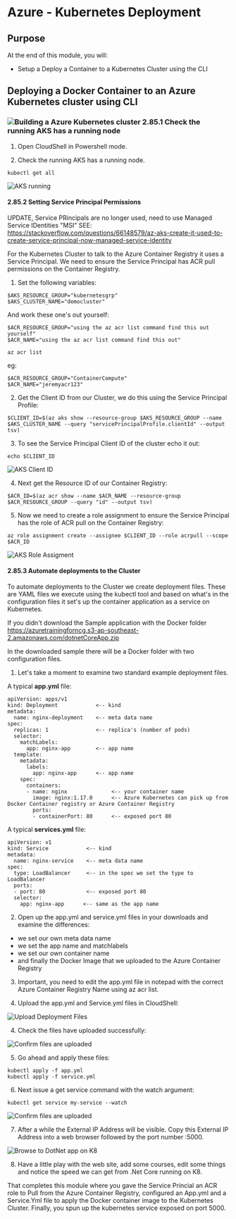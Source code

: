 # Azure - Kubernetes Deployment

## Purpose
At the end of this module, you will:
* Setup a Deploy a Container to a Kubernetes Cluster using the CLI

## Deploying a Docker Container to an Azure Kubernetes cluster using CLI

### ![Building a Azure Kubernetes cluster][activity] 2.85.1 Check the running AKS has a running node

1. Open CloudShell in Powershell mode.

1. Check the running AKS has a running node.
```
kubectl get all
```

![AKS running](../images/K8GetAll.png)


#### 2.85.2 Setting Service Principal Permissions

UPDATE, Service PRincipals are no longer used, need to use Managed Service IDentities "MSI" SEE: https://stackoverflow.com/questions/66148579/az-aks-create-it-used-to-create-service-principal-now-managed-service-identity


For the Kubernetes Cluster to talk to the Azure Container Registry it uses a Service Principal. We need to ensure the Service Principal has ACR pull permissions on the Container Registry.

1. Set the following variables:

```
$AKS_RESOURCE_GROUP="kubernetesgrp"
$AKS_CLUSTER_NAME="democluster"
```

And work these one's out yourself:
```
$ACR_RESOURCE_GROUP="using the az acr list command find this out yourself"
$ACR_NAME="using the az acr list command find this out"
```

```
az acr list
```

eg:
```
$ACR_RESOURCE_GROUP="ContainerCompute"
$ACR_NAME="jeremyacr123"
```

2. Get the Client ID from our Cluster, we do this using the Service Principal Profile:

```
$CLIENT_ID=$(az aks show --resource-group $AKS_RESOURCE_GROUP --name $AKS_CLUSTER_NAME --query "servicePrincipalProfile.clientId" --output tsv)
```

3. To see the Service Principal Client ID of the cluster echo it out:

```
echo $CLIENT_ID
```

![AKS Client ID](../images/K8ClientID.png)


4. Next get the Resource ID of our Container Registry:

```
$ACR_ID=$(az acr show --name $ACR_NAME --resource-group $ACR_RESOURCE_GROUP --query "id" --output tsv)
```

5. Now we need to create a role assignment to ensure the Service Principal has the role of ACR pull on the Container Registry:
```
az role assignment create --assignee $CLIENT_ID --role acrpull --scope $ACR_ID
```

![AKS Role Assigment](../images/K8AssignRole.png)


#### 2.85.3 Automate deployments to the Cluster

To automate deployments to the Cluster we create deployment files. These are YAML files we execute using the kubectl tool and based on what's in the configuration files it set's up the container application as a service on Kubernetes.

If you didn't download the Sample application with the Docker folder https://azuretrainingforncg.s3-ap-southeast-2.amazonaws.com/dotnetCoreApp.zip

In the downloaded sample there will be a Docker folder with two configuration files. 

1. Let's take a moment to examine two standard example deployment files.

A typical **app.yml** file:

```
apiVersion: apps/v1
kind: Deployment            <-- kind 
metadata:
  name: nginx-deployment    <-- meta data name 
spec:
  replicas: 1               <-- replica's (number of pods)
  selector:
    matchLabels:
      app: nginx-app        <-- app name
  template:
    metadata:
      labels:
        app: nginx-app      <-- app name
    spec:
      containers:
      - name: nginx              <-- your container name
        image: nginx:1.17.0      <-- Azure Kubernetes can pick up from Docker Container registry or Azure Container Registry
        ports:
        - containerPort: 80      <-- exposed port 80
```

A typical **services.yml** file:

```
apiVersion: v1
kind: Service            <-- kind 
metadata:
  name: nginx-service    <-- meta data name 
spec:
  type: LoadBalancer     <-- in the spec we set the type to LoadBalancer  
  ports:
  - port: 80             <-- exposed port 80
  selector:
    app: nginx-app      <-- same as the app name
```

2. Open up the app.yml and service.yml files in your downloads and examine the differences:
* we set our own meta data name
* we set the app name and matchlabels
* we set our own container name
* and finally the Docker Image that we uploaded to the Azure Container Registry

3. Important, you need to edit the app.yml file in notepad with the correct Azure Container Registry Name using az acr list.

3. Upload the app.yml and Service.yml files in CloudShell:

![Upload Deployment Files](../images/K8upload.png)

4. Check the files have uploaded successfully:

![Confirm files are uploaded](../images/K8Dir.png)

5. Go ahead and apply these files:

```
kubectl apply -f app.yml
kubectl apply -f service.yml
```

6. Next issue a get service command with the watch argument:

```
kubectl get service my-service --watch
```

![Confirm files are uploaded](../images/K8Watch.png)

7. After a while the External IP Address will be visible. Copy this External IP Address into a web browser followed by the port number :5000.

![Browse to DotNet app on K8](../images/dotnetapponK8.png)

8. Have a little play with the web site, add some courses, edit some things and notice the speed we can get from .Net Core running on K8.

That completes this module where you gave the Service Princial an ACR role to Pull from the Azure Container Registry, configured an App.yml and a Service.Yml file to apply the Docker container image to the Kubernetes Cluster. Finally, you spun up the kubernetes service exposed on port 5000.

[activity]: ../icons/activity.png "Workshop Activity!"
[discussion]: ../icons/discussion.png "Team Discussion!"
[reading]: ../icons/reading.png "Further Reading!"
